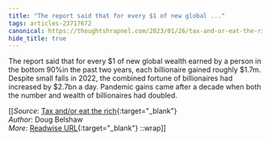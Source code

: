 ```yaml
---
title: "The report said that for every $1 of new global ..."
tags: articles-23717672
canonical: https://thoughtshrapnel.com/2023/01/26/tax-and-or-eat-the-rich/
hide_title: true
---
```


The report said that for every $1 of new global wealth earned by a person in the bottom 90%in the past two years, each billionaire gained roughly $1.7m. Despite small falls in 2022, the combined fortune of billionaires had increased by $2.7bn a day. Pandemic gains came after a decade when both the number and wealth of billionaires had doubled.


[[_Source_: [Tax and/or eat the rich](https://thoughtshrapnel.com/2023/01/26/tax-and-or-eat-the-rich/){:target="_blank"}<br>
_Author_: Doug Belshaw<br>
_More_: [Readwise URL](https://readwise.io/open/464114950){:target="_blank"}
::wrap]]